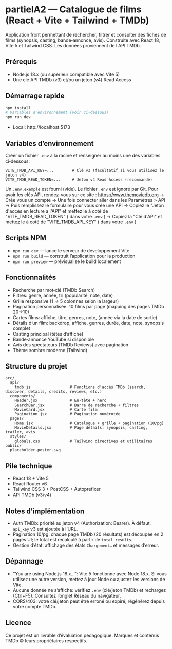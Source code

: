 # partielA2 — Catalogue de films (React + Vite + Tailwind + TMDb)

Application front permettant de rechercher, filtrer et consulter des fiches de films (synopsis, casting, bande‑annonce, avis). Construite avec React 18, Vite 5 et Tailwind CSS. Les données proviennent de l'API TMDb.

## Prérequis
- Node.js 18.x (ou supérieur compatible avec Vite 5)
- Une clé API TMDb (v3) et/ou un jeton (v4) Read Access

## Démarrage rapide

```bash
npm install
# Variables d'environnement (voir ci‑dessous)
npm run dev
```

- Local: http://localhost:5173

## Variables d’environnement
Créer un fichier `.env` à la racine et renseigner au moins une des variables ci‑dessous:

```
VITE_TMDB_API_KEY=...        # Clé v3 (facultatif si vous utilisez le jeton v4)
VITE_TMDB_READ_TOKEN=...     # Jeton v4 Read Access (recommandé)
```

Un `.env.exemple` est fourni (vide). Le fichier `.env` est ignoré par Git.
Pour avoir les clés API, rendez-vous sur ce site : https://www.themoviedb.org 
-> Crée vous un compte
-> Une fois connecter aller dans les Paramètres > API
-> Puis remplissez le formulaire pour vous crée une API
-> Copiez le "Jeton d'accès en lecture à l'API" et mettez le à coté de "VITE_TMDB_READ_TOKEN" ( dans votre `.env` ) 
-> Copiez la "Clé d'API" et mettez le à coté de "VITE_TMDB_API_KEY" ( dans votre `.env` ) 

## Scripts NPM
- `npm run dev` — lance le serveur de développement Vite
- `npm run build` — construit l’application pour la production
- `npm run preview` — prévisualise le build localement

## Fonctionnalités
- Recherche par mot‑clé (TMDb Search)
- Filtres: genre, année, tri (popularité, note, date)
- Grille responsive (1 → 5 colonnes selon la largeur)
- Pagination personnalisée: 10 films par page (mapping des pages TMDb 20→10)
- Cartes films: affiche, titre, genres, note, (année via la date de sortie)
- Détails d’un film: backdrop, affiche, genres, durée, date, note, synopsis complet
- Casting principal (têtes d’affiche)
- Bande‑annonce YouTube si disponible
- Avis des spectateurs (TMDb Reviews) avec pagination
- Thème sombre moderne (Tailwind)

## Structure du projet
```
src/
  api/
    tmdb.js                 # Fonctions d’accès TMDb (search, discover, details, credits, reviews, etc.)
  components/
    Header.jsx              # En‑tête + hero
    SearchBar.jsx           # Barre de recherche + filtres
    MovieCard.jsx           # Carte film
    Pagination.jsx          # Pagination numérotée
  pages/
    Home.jsx                # Catalogue + grille + pagination (10/pg)
    MovieDetails.jsx        # Page détails: synopsis, casting, trailer, avis
  styles/
    globals.css             # Tailwind directives et utilitaires
public/
  placeholder-poster.svg
```

## Pile technique
- React 18 + Vite 5
- React Router v6
- Tailwind CSS 3 + PostCSS + Autoprefixer
- API TMDb (v3/v4)

## Notes d’implémentation
- Auth TMDb: priorité au jeton v4 (Authorization: Bearer). À défaut, `api_key` v3 est ajoutée à l’URL.
- Pagination 10/pg: chaque page TMDb (20 résultats) est découpée en 2 pages UI; le total est recalculé à partir de `total_results`.
- Gestion d’état: affichage des états `Chargement…` et messages d’erreur.

## Dépannage
- "You are using Node.js 18.x…": Vite 5 fonctionne avec Node 18.x. Si vous utilisez une autre version, mettez à jour Node ou ajustez les versions de Vite.
- Aucune donnée ne s’affiche: vérifiez `.env` (clé/jeton TMDb) et rechargez (Ctrl+F5). Consultez l’onglet Réseau du navigateur.
- CORS/403: votre clé/jeton peut être erroné ou expiré; régénérez depuis votre compte TMDb.

## Licence
Ce projet est un livrable d’évaluation pédagogique. Marques et contenus TMDb © leurs propriétaires respectifs.
